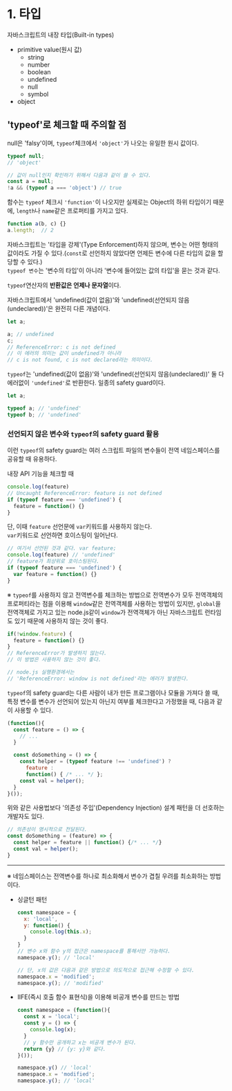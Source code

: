 # 1. 타입

자바스크립트의 내장 타입(Built-in types)
- primitive value(원시 값)
  - string
  - number
  - boolean
  - undefined
  - null
  - symbol
- object

## 'typeof'로 체크할 때 주의할 점

null은 'falsy'이며, `typeof`체크에서 `'object'`가 나오는 유일한 원시 값이다.
```js
typeof null;
// 'object'

// 값이 null인지 확인하기 위해서 다음과 같이 쓸 수 있다.
const a = null;
!a && (typeof a === 'object') // true
```

함수는 `typeof` 체크시 `'function'`이 나오지만 실제로는 Object의 하위 타입이기 때문에, `length`나 `name`같은 프로퍼티를 가지고 있다. 
```js
function a(b, c) {}
a.length;  // 2
```

자바스크립트는 '타입을 강제'(Type Enforcement)하지 않으며, 변수는 어떤 형태의 값이라도 가질 수 있다.(`const`로 선언하지 않았다면 언제든 변수에 다른 타입의 값을 할당할 수 있다.)  
`typeof 변수`는 '변수의 타입'이 아니라 '변수에 들어있는 값의 타입'을 묻는 것과 같다. 

`typeof`연산자의 **반환값은 언제나 문자열**이다.

자바스크립트에서 'undefined(값이 없음)'와 'undefined(선언되지 않음(undeclared))'은 완전히 다른 개념이다.
```js
let a;

a; // undefined
c; 
// ReferenceError: c is not defined
// 이 에러의 의미는 값이 undefined가 아니라 
// c is not found, c is not declared라는 의미이다.
```

`typeof`는 'undefined(값이 없음)'와 'undefined(선언되지 않음(undeclared))' 둘 다 에러없이 `'undefined'`로 반환한다. 일종의 safety guard이다.
```js
let a; 

typeof a; // 'undefined'
typeof b; // 'undefined'
```

### 선언되지 않은 변수와 `typeof`의 safety guard 활용

이런 `typeof`의 safety guard는 여러 스크립트 파일의 변수들이 전역 네임스페이스를 공유할 때 유용하다.

내장 API 기능을 체크할 때
```js
console.log(feature) 
// Uncaught ReferenceError: feature is not defined
if (typeof feature === 'undefined') {
  feature = function() {}
}
```
단, 이때 `feature` 선언문에 `var`키워드를 사용하지 않는다.  
`var`키워드로 선언하면 호이스팅이 일어난다.
```js
// 여기서 선언된 것과 같다. var feature;
console.log(feature) // 'undefined'
// feature가 최상위로 호이스팅된다. 
if (typeof feature === 'undefined') {
  var feature = function() {}
}
```

※ `typeof`를 사용하지 않고 전역변수를 체크하는 방법으로 전역변수가 모두 전역객체의 프로퍼티라는 점을 이용해 `window`같은 전역객체를 사용하는 방법이 있지만, `global`을 전역객체로 가지고 있는 node.js같이 `window`가 전역객체가 아닌 자바스크립트 런타임도 있기 때문에 사용하지 않는 것이 좋다.
```js
if(!window.feature) {
  feature = function() {}
}
// ReferenceError가 발생하지 않는다. 
// 이 방법은 사용하지 않는 것이 좋다.

// node.js 실행환경에서는 
// 'ReferenceError: window is not defined'라는 에러가 발생한다.
```

`typeof`의 safety guard는 다른 사람이 내가 만든 프로그램이나 모듈을 가져다 쓸 때, 특정 변수를 변수가 선언되어 있는지 아닌지 여부를 체크한다고 가정했을 때, 다음과 같이 사용할 수 있다.
```js
(function(){
  const feature = () => {
    // ...
  }

  const doSomething = () => {
    const helper = (typeof feature !== 'undefined') ? 
      feature : 
      function() { /* ... */ };
    const val = helper();
  }
}());
```

위와 같은 사용법보다 '의존성 주입'(Dependency Injection) 설계 패턴을 더 선호하는 개발자도 있다.
```js
// 의존성이 명시적으로 전달된다.
const doSomething = (feature) => {
  const helper = feature || function() {/* ... */}
  const val = helper();
}
```

---

※ 네임스페이스는 전역변수를 하나로 최소화해서 변수가 겹칠 우려를 최소화하는 방법이다.
+ 싱글턴 패턴
  ```js
  const namespace = {
    x: 'local',
    y: function() {
      console.log(this.x);
    }
  }
  // 변수 x와 함수 y의 접근은 namespace를 통해서만 가능하다.
  namespace.y(); // 'local'

  // 단, x의 값은 다음과 같은 방법으로 의도적으로 접근해 수정할 수 있다.
  namespace.x = 'modified';
  namespace.y(); // 'modified'
  ```
+ IIFE(즉시 호출 함수 표현식)을 이용해 비공개 변수를 만드는 방법
  ```js
  const namespace = (function(){
    const x = 'local';
    const y = () => {
      console.log(x);
    }
    // y 함수만 공개하고 x는 비공개 변수가 된다.
    return {y} // {y: y}와 같다.
  }());

  namespace.y() // 'local'
  namespace.x = 'modified';
  namespace.y(); // 'local'
  ```
